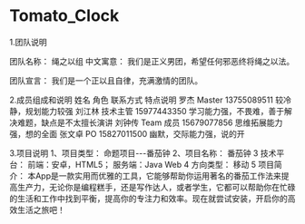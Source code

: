 # Tomato_Clock
1.团队说明

团队名称：	绳之以组
中文寓意：	我们是正义男团，希望任何邪恶终将绳之以法。

团队宣言： 我们是一个正以且自律，充满激情的团队。

2.成员组成和说明
姓名          角色          联系方式        特点说明
罗杰	   Master	          13755089511	较冷静，规划能力较强
刘江林	技术主管	        15977443350	学习能力强，不畏难，善于解决难题，缺点是不太擅长演讲
刘钟传	Team 成员        	15679077856	思维拓展能力强，想的全面
张文卓	PO	              15827011500	幽默，交际能力强，说的开

3.项目说明
1、项目类型：
命题项目---番茄钟
2、项目名称：
  番茄钟
3 技术平台：
  前端：安卓，HTML5；
  服务端：Java Web
4 方向类型：
移动
5 项目简介：
本App是一款实用而优雅的工具，它能够帮助你运用著名的番茄工作法来提高生产力，无论你是编程糕手，还是写作达人，或者学生，它都可以帮助你在忙碌的生活和工作中找到平衡，提高你的专注力和效率。现在就尝试安装，开启你的高效生活之旅吧！
